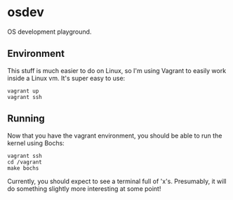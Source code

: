 osdev
=====

OS development playground.

Environment
-----------

This stuff is much easier to do on Linux, so I'm using Vagrant to easily work
inside a Linux vm. It's super easy to use:

    vagrant up
    vagrant ssh

Running
-------

Now that you have the vagrant environment, you should be able to run the kernel
using Bochs:

    vagrant ssh
    cd /vagrant
    make bochs

Currently, you should expect to see a terminal full of 'x's. Presumably, it will
do something slightly more interesting at some point!
